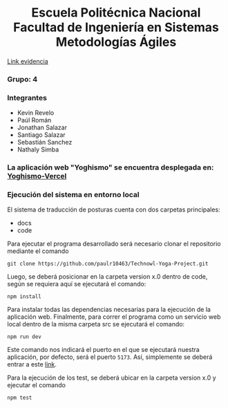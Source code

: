 <h1 align="center">
    Escuela Politécnica Nacional<br>
    Facultad de Ingeniería en Sistemas<br>
    Metodologías Ágiles<br>
</h1>

[Link evidencia](https://epnecuador-my.sharepoint.com/:v:/g/personal/jonathan_salazar04_epn_edu_ec/EU4OS1TMWxJJva0PRQidixQBPrsctWb7aTzrcp0ADS2Hww?nav=eyJyZWZlcnJhbEluZm8iOnsicmVmZXJyYWxBcHAiOiJPbmVEcml2ZUZvckJ1c2luZXNzIiwicmVmZXJyYWxBcHBQbGF0Zm9ybSI6IldlYiIsInJlZmVycmFsTW9kZSI6InZpZXciLCJyZWZlcnJhbFZpZXciOiJNeUZpbGVzTGlua0NvcHkifX0&e=MPhfNk)

### Grupo: 4

### Integrantes
- Kevin Revelo
- Paúl Román
- Jonathan Salazar
- Santiago Salazar
- Sebastián Sanchez
- Nathaly Simba

### La aplicación web "Yoghismo" se encuentra desplegada en: [Yoghismo-Vercel](https://technowl-yoga-project.vercel.app/) 

### Ejecución del sistema en entorno local

El sistema de traducción de posturas cuenta con dos carpetas principales: 
 - docs
 - code 

 Para ejecutar el programa desarrollado será necesario clonar el repositorio mediante el comando 

 `git clone https://github.com/paulr10463/Technowl-Yoga-Project.git`

 Luego, se deberá posicionar en la carpeta version x.0 dentro de code, según se requiera aquí se ejecutará el comando:

 `npm install`

 Para instalar todas las dependencias necesarias para la ejecución de la aplicación web. Finalmente, para correr el programa como un servicio web local dentro de la misma carpeta src se ejecutará el comando: 

 `npm run dev`

 Este comando nos indicará el puerto en el que se ejecutará nuestra aplicación, por defecto, será el puerto `5173`. Así, simplemente se deberá entrar a este [link](http://localhost:5173/).

 Para la ejecución de los test, se deberá ubicar en la carpeta version x.0 y ejecutar el comando 

  `npm test`